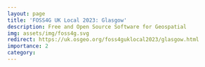 ```yaml
---
layout: page
title: 'FOSS4G UK Local 2023: Glasgow'
description: Free and Open Source Software for Geospatial
img: assets/img/foss4g.svg
redirect: https://uk.osgeo.org/foss4guklocal2023/glasgow.html
importance: 2
category: 
---
```


